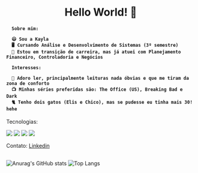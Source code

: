 <h1 align=center> Hello World! 👋 </h1> 
 
  <h4>
     
 
      Sobre mim:
 
      😃 Sou a Kayla
      🖥️ Cursando Análise e Desenvolvimento de Sistemas (3º semestre)
      💼 Estou em transição de carreira, mas já atuei com Planejamento Financeiro, Controladoria e Negócios 

      Interesses:
 
      📖 Adoro ler, principalmente leituras nada óbvias e que me tiram da zona de conforto 
      📺 Minhas séries preferidas são: The Office (US), Breaking Bad e Dark 
      🐈 Tenho dois gatos (Elis e Chico), mas se pudesse eu tinha mais 30! hehe
   
  </h4>
  
  Tecnologias:
  
  <p align="left">
    <img src="https://img.shields.io/badge/html5%20-%23E34F26.svg?&style=for-the-badge&logo=html5&logoColor=white"/> 
    <img src="https://img.shields.io/badge/css3%20-%231572B6.svg?&style=for-the-badge&logo=css3&logoColor=white"/>
    <img src="https://img.shields.io/badge/Java-ED8B00?style=for-the-badge&logo=openjdk&logoColor=white"/>
    <img src="https://img.shields.io/badge/MySQL-005C84?style=for-the-badge&logo=mysql&logoColor=white"/>
  </p>
  
  Contato:
  <a href="https://www.linkedin.com/in/kayla-deodato/"> Linkedin </a><br>
  
  
##

![Anurag's GitHub stats](https://github-readme-stats.vercel.app/api?username=kayladeodato&show_icons=true&theme=omni&hide=contribs,prs)
![Top Langs](https://github-readme-stats.vercel.app/api/top-langs/?username=kayladeodato&layout=compact&theme=omni)
